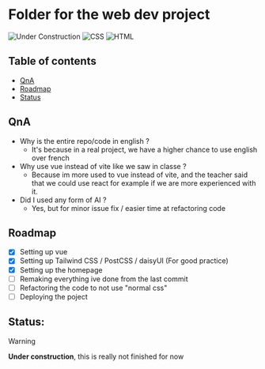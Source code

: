 # Folder for the web dev project

![Under Construction](https://img.shields.io/badge/Under%20Construction-red?style=flat)
![CSS](https://img.shields.io/badge/CSS-1572B6?logo=css3&logoColor=fff)
![HTML](https://img.shields.io/badge/HTML-%23E34F26.svg?logo=html5&logoColor=white)

## Table of contents
- [QnA](#QnA)
- [Roadmap](#Roadmap)
- [Status](#Status)

## QnA
- Why is the entire repo/code in english ?
    - It's because in a real project, we have a higher chance to use english over french
- Why use vue instead of vite like we saw in classe ?
    - Because im more used to vue instead of vite, and the teacher said that we could use react for example if we are more experienced with it.
- Did I used any form of AI ?
    - Yes, but for minor issue fix / easier time at refactoring code

## Roadmap
- [x] Setting up vue
- [x] Setting up Tailwind CSS / PostCSS / daisyUI (For good practice)
- [x] Setting up the homepage
- [ ] Remaking everything ive done from the last commit
- [ ] Refactoring the code to not use "normal css"
- [ ] Deploying the poject

## **Status:**
> [!Warning]
> **Under construction**, this is really not finished for now
